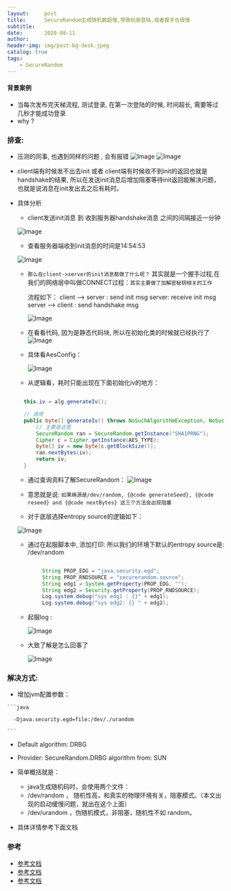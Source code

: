 ```yaml
---
layout:     post
title:      SecureRandom生成随机数超慢,导致玩家登陆,或者握手也很慢
subtitle:
date:       2020-08-11
author:
header-img: img/post-bg-desk.jpeg
catalog: true
tags:
    - SecureRandom
---
```



#### 背景案例

 * 当每次发布完天梯流程, 测试登录, 在第一次登陆的时候, 时间超长, 需要等过 几秒才能成功登录
 * why ?


### 排查:
 * 压测的同事, 也遇到同样的问题 , 会有报错
 ![Image](/img/0A1.png)
 ![Image](/img/9D9.png)

 * client端有时候发不出去init 或者 client端有时候收不到init的返回也就是handshake的结果,
   所以在发送init消息后增加阻塞等待init返回能解决问题，也就是说消息在init发出去之后有耗时。


 * 具体分析
   * client发送init消息 到 收到服务器handshake消息 之间的间隔接近一分钟

    ![Image](/img/608.png)

   * 查看服务器端收到init消息的时间是14:54:53

    ![Image](/img/A27.png)

   * `那么在client->server的init消息都做了什么呢？`
     其实就是一个握手过程,在我们的网络层中叫做CONNECT过程：`其实主要做了加解密秘钥相关的工作`

     流程如下：
     client --> server : send init msg
     server: receive init msg
     server --> client : send handshake msg

     ![Image](/img/f3.png)

   * 在看看代码, 因为是静态代码块, 所以在初始化类的时候就已经执行了
     ![Image](/img/02C.png)

   * 具体看AesConfig：

     ![Image](/img/DA6.png)

   * 从逻辑看，耗时只能出现在下面初始化iv的地方：

    ```java

      this.iv = alg.generateIv();

      // 调用
      public byte[] generateIv() throws NoSuchAlgorithmException, NoSuchPaddingException {
          // 主要是这里
          SecureRandom ran = SecureRandom.getInstance("SHA1PRNG");
          Cipher c = Cipher.getInstance(AES_TYPE);
          byte[] iv = new byte[c.getBlockSize()];
          ran.nextBytes(iv);
          return iv;
      }

    ```

   * 通过查询资料了解SecureRandom：
    ![Image](/img/F84.png)

   * 意思就是说: `如果熵源是/dev/random, {@code generateSeed}, {@code reseed} and {@code nextBytes} 这三个方法会出现阻塞`

   * 对于底层选择entropy source的逻辑如下：

    ![Image](/img/d50.png)


   * 通过在起服脚本中, 添加打印: 所以我们的环境下默认的entropy source是: /dev/random

    ```java

    		String PROP_EDG = "java.security.egd";
    		String PROP_RNDSOURCE = "securerandom.source";
    		String edg1 = System.getProperty(PROP_EDG, "");
    		String edg2 = Security.getProperty(PROP_RNDSOURCE);
    		Log.system.debug("sys edg1 : {}" + edg1);
    		Log.system.debug("sys edg2: {} " + edg2);

    ```

   * 起服log :

     ![Image](/img/C80.png)

   * 大致了解是怎么回事了

     ![Image](/img/584.png)

### 解决方式:

   * 增加jvm配置参数：

    ```java

      -Djava.security.egd=file:/dev/./urandom

    ```
   * Default algorithm: DRBG
   * Provider: SecureRandom.DRBG algorithm from: SUN

   * 简单概括就是：

      * java生成随机码时，会使用两个文件：
      * /dev/random ， 随机性高，和真实的物理环境有关，阻塞模式。（本文出现的启动缓慢问题，就出在这个上面）
      * /dev/urandom ，伪随机模式，非阻塞，随机性不如 random。

   * 具体详情参考下面文档

### 参考

  * [参考文档](https://stackoverflow.com/questions/58991966/what-java-security-egd-option-is-for)
  * [参考文档](https://www.52jingya.com/aid4198.html)
  * [参考文档](https://hongjiang.info/jvm-random-and-entropy-source/)
